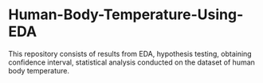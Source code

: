 # Human-Body-Temperature-Using-EDA
This repository consists of results from EDA, hypothesis testing, obtaining confidence interval, statistical analysis conducted
on the dataset of human body temperature.
